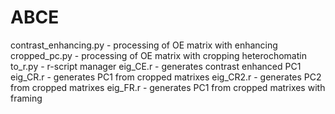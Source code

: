 # ABCE
contrast_enhancing.py - processing of OE matrix with enhancing
cropped_pc.py - processing of OE matrix with cropping heterochomatin
to_r.py - r-script manager
eig_CE.r - generates contrast enhanced PC1
eig_CR.r -  generates PC1 from cropped matrixes
eig_CR2.r - generates PC2 from cropped matrixes
eig_FR.r - generates PC1 from cropped matrixes with framing
